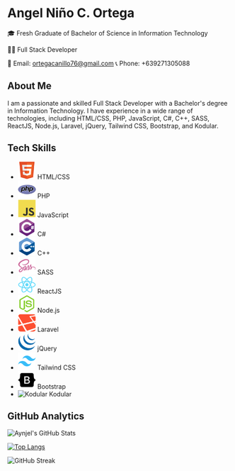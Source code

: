 # Angel Niño C. Ortega

🎓 Fresh Graduate of Bachelor of Science in Information Technology

👨‍💻 Full Stack Developer

📧 Email: ortegacanillo76@gmail.com
📞 Phone: +639271305088

## About Me

I am a passionate and skilled Full Stack Developer with a Bachelor's degree in Information Technology. I have experience in a wide range of technologies, including HTML/CSS, PHP, JavaScript, C#, C++, SASS, ReactJS, Node.js, Laravel, jQuery, Tailwind CSS, Bootstrap, and Kodular.

## Tech Skills

- <img src="https://raw.githubusercontent.com/devicons/devicon/master/icons/html5/html5-original.svg" alt="HTML5" width="40" height="40"/> HTML/CSS
- <img src="https://raw.githubusercontent.com/devicons/devicon/master/icons/php/php-original.svg" alt="PHP" width="40" height="40"/> PHP
- <img src="https://raw.githubusercontent.com/devicons/devicon/master/icons/javascript/javascript-original.svg" alt="JavaScript" width="40" height="40"/> JavaScript
- <img src="https://raw.githubusercontent.com/devicons/devicon/master/icons/csharp/csharp-original.svg" alt="C#" width="40" height="40"/> C#
- <img src="https://raw.githubusercontent.com/devicons/devicon/master/icons/cplusplus/cplusplus-original.svg" alt="C++" width="40" height="40"/> C++
- <img src="https://raw.githubusercontent.com/devicons/devicon/master/icons/sass/sass-original.svg" alt="SASS" width="40" height="40"/> SASS
- <img src="https://raw.githubusercontent.com/devicons/devicon/master/icons/react/react-original.svg" alt="ReactJS" width="40" height="40"/> ReactJS
- <img src="https://raw.githubusercontent.com/devicons/devicon/master/icons/nodejs/nodejs-original.svg" alt="Node.js" width="40" height="40"/> Node.js
- <img src="https://raw.githubusercontent.com/devicons/devicon/master/icons/laravel/laravel-plain.svg" alt="Laravel" width="40" height="40"/> Laravel
- <img src="https://raw.githubusercontent.com/devicons/devicon/master/icons/jquery/jquery-original.svg" alt="jQuery" width="40" height="40"/> jQuery
- <img src="https://raw.githubusercontent.com/devicons/devicon/master/icons/tailwindcss/tailwindcss-plain.svg" alt="Tailwind CSS" width="40" height="40"/> Tailwind CSS
- <img src="https://raw.githubusercontent.com/devicons/devicon/master/icons/bootstrap/bootstrap-plain.svg" alt="Bootstrap" width="40" height="40"/> Bootstrap
- <img src="https://play-lh.googleusercontent.com/Y6-JGDLlQvQmeIK3L-vDRluNeWOTBJQTUsDGXckBEYcFcpJjZ-WB5oErtnhJbgnJFbNM" alt="Kodular" width="40" height="40"/> Kodular


## GitHub Analytics

![Aynjel's GitHub Stats](https://github-readme-stats.vercel.app/api?username=aynjel&show_icons=true&theme=radical)

[![Top Langs](https://github-readme-stats.vercel.app/api/top-langs/?username=aynjel&layout=compact&theme=radical)](https://github.com/aynjel)

![GitHub Streak](https://github-readme-streak-stats.herokuapp.com/?user=aynjel&theme=radical)
